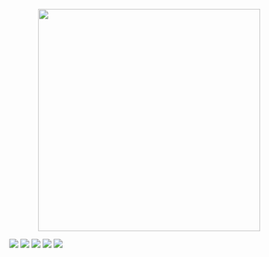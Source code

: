 <p align="center"><a href="https://laravel.com" target="_blank"><img src="https://raw.githubusercontent.com/laravel/art/master/logo-lockup/5%20SVG/2%20CMYK/1%20Full%20Color/laravel-logolockup-cmyk-red.svg" width="400"></a></p>

<img src="https://user-images.githubusercontent.com/74421641/205503587-4580a443-e935-4908-a953-24272dcf3eac.png">
<img src="https://user-images.githubusercontent.com/74421641/205503586-2c8fcda8-c842-4034-b2b6-33a9e1f3213f.png">
<img src="https://user-images.githubusercontent.com/74421641/205503581-e08f9c55-4a10-48fe-8c24-f87254e703b8.png">
<img src="https://user-images.githubusercontent.com/74421641/205503580-9898aec1-ddb4-4dfb-8def-80b9c5b26e75.png">
<img src="https://user-images.githubusercontent.com/74421641/205503578-0dc966c5-fc1f-49c4-9455-4d72e3c04b88.png">
